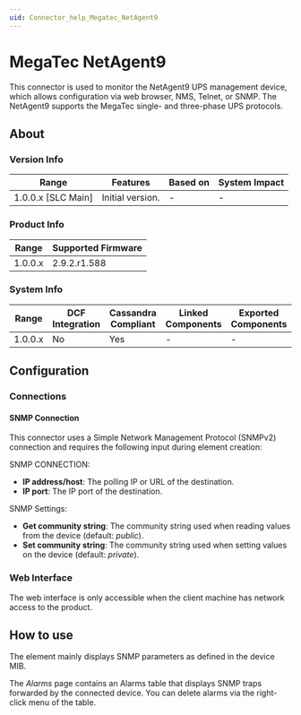 ```yaml
---
uid: Connector_help_Megatec_NetAgent9
---
```


# MegaTec NetAgent9

This connector is used to monitor the NetAgent9 UPS management device, which allows configuration via web browser, NMS, Telnet, or SNMP. The NetAgent9 supports the MegaTec single- and three-phase UPS protocols.

## About

### Version Info

| Range              | Features         | Based on | System Impact |
|--------------------|------------------|----------|---------------|
| 1.0.0.x [SLC Main] | Initial version. | -        | -             |

### Product Info

| Range   | Supported Firmware |
|---------|--------------------|
| 1.0.0.x | 2.9.2.r1.588       |

### System Info

| Range   | DCF Integration | Cassandra Compliant | Linked Components | Exported Components |
|---------|-----------------|---------------------|-------------------|---------------------|
| 1.0.0.x | No              | Yes                 | -                 | -                   |

## Configuration

### Connections

#### SNMP Connection

This connector uses a Simple Network Management Protocol (SNMPv2) connection and requires the following input during element creation:

SNMP CONNECTION:

- **IP address/host**: The polling IP or URL of the destination.
- **IP port**: The IP port of the destination.

SNMP Settings:

- **Get community string**: The community string used when reading values from the device (default: *public*).
- **Set community string**: The community string used when setting values on the device (default: *private*).

### Web Interface

The web interface is only accessible when the client machine has network access to the product.

## How to use

The element mainly displays SNMP parameters as defined in the device MIB.

The *Alarms* page contains an Alarms table that displays SNMP traps forwarded by the connected device. You can delete alarms via the right-click menu of the table.
